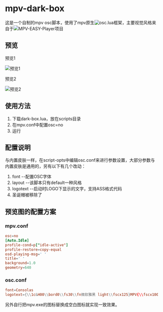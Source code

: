 # mpv-dark-box

这是一个自制的mpv osc脚本，使用了mpv原生![osc.lua](https://github.com/mpv-player/mpv/blob/master/player/lua/osc.lua)框架，主要视觉风格来自于![MPV-EASY-Player项目](https://github.com/422658476/MPV-EASY-Player/blob/master/mpv-easy-data/osc-style/osc-potplayer-box-knob-or-bar-0.lua)

## 预览

预览1

![预览1](https://github.com/maoiscat/mpv-dark-box/blob/main/preview1.png)

预览2

![预览2](https://github.com/maoiscat/mpv-dark-box/blob/main/preview2.png)

## 使用方法

1. 下载dark-box.lua，放在scripts目录
2. 在mpv.conf中配置osc=no
3. 运行

## 配置说明

与内置皮肤一样，在script-opts中编辑osc.conf来进行参数设置，大部分参数与内置皮肤是通用的，另有以下有几个改动：

1. font     --配置OSC字体
2. layout   --该脚本只有default一种风格
3. logotext --启动时LOGO下显示的文字，支持ASS格式代码
4. 圣诞帽被移除了

## 预览图的配置方案

### mpv.conf

```conf
osc=no
[Auto.Idle]
profile-cond=p["idle-active"]
profile-restore=copy-equal
osd-playing-msg=' '
title=' '
background=1.0
geometry=640
```

### osc.conf

```conf
font=Consolas
logotext={\\1c&H00\\bord0\\fs30\\fn微软雅黑 light\\fscx125}MPV{\\fscx100} 播放器
```

另外自行把mpv.exe的图标替换成空白图标就实现一致效果。
